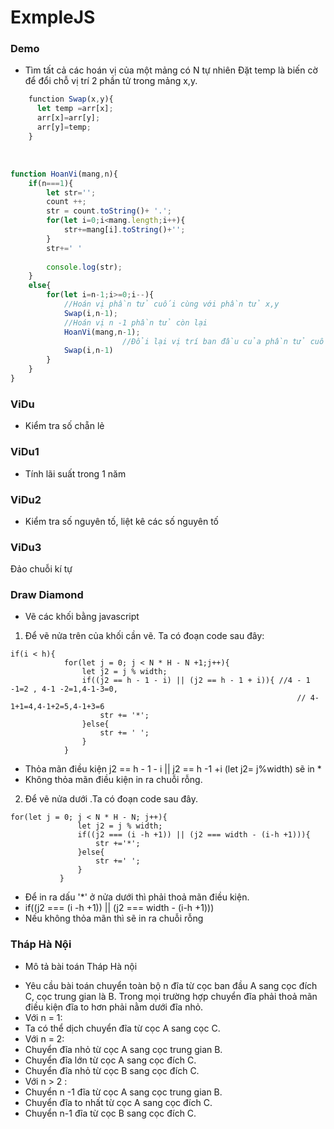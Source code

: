 # ExmpleJS

### Demo
* Tìm tất cả các hoán vị của một mảng có N tự nhiên
   Đặt temp là biến cờ để đổi chỗ vị trí 2 phần tử trong mảng x,y.
   
``` javascript
    function Swap(x,y){
	  let temp =arr[x];
	  arr[x]=arr[y];
	  arr[y]=temp;
    }
 ```
   
``` javascript
function HoanVi(mang,n){
	if(n===1){
		let str='';
		count ++;
		str = count.toString()+ '.';
		for(let i=0;i<mang.length;i++){
			str+=mang[i].toString()+'';
		}
		str+=' '
		
		console.log(str);
	}
	else{
		for(let i=n-1;i>=0;i--){
			//Hoán vị phần tử cuối cùng với phần tử x,y
			Swap(i,n-1);
			//Hoán vị n -1 phần tử còn lại
			HoanVi(mang,n-1);
                         //Đổi lại vị trí ban đầu của phần tử cuối cùng và phần tử x,y hiện tại
			Swap(i,n-1)
		}
	}
}

```
### ViDu
* Kiểm tra số chẵn lẻ

### ViDu1
* Tính lãi suất trong 1 năm

### ViDu2
* Kiểm tra số nguyên tố, liệt kê các số nguyên tố

### ViDu3
Đảo chuỗi kí tự
### Draw Diamond
* Vẽ các khối bằng javascript
1. Để vẽ nửa trên của khối cần vẽ. Ta có đoạn code sau đây:

```
if(i < h){
			for(let j = 0; j < N * H - N +1;j++){
				let j2 = j % width;
				if((j2 == h - 1 - i) || (j2 == h - 1 + i)){ //4 - 1 -1=2 , 4-1 -2=1,4-1-3=0,
																// 4-1+1=4,4-1+2=5,4-1+3=6
					str += '*';
				}else{
					str += ' ';
				}
			}
```
- Thỏa mãn điều kiện j2 == h - 1 - i ||  j2 == h -1 +i (let  j2= j%width) sẽ in * 
- Không thỏa mãn điều kiện in ra chuỗi rỗng. 
 2. Để vẽ nửa dưới .Ta có đoạn code sau đây.
 ```
for(let j = 0; j < N * H - N; j++){
				let j2 = j % width;
				if((j2 === (i -h +1)) || (j2 === width - (i-h +1))){
					str +='*';
				}else{
					str +=' ';
				}
			}
```

- Để in ra dấu '*' ở nửa dưới thì phải thoả mãn điều kiện. 
- if((j2 === (i -h +1)) || (j2 === width - (i-h +1))) 
- Nếu không thỏa mãn thì sẽ in ra chuỗi rỗng 
 
### Tháp Hà Nội
* Mô tả bài toán Tháp Hà nội
- Yêu cầu bài toán chuyển toàn bộ n đĩa từ cọc ban đầu A  sang cọc đích C, cọc trung gian là B.
  Trong mọi trường hợp chuyển đĩa phải thoả mãn điều kiện đĩa to hơn phải nằm  dưới đĩa nhỏ.
- Với n = 1:
 - Ta có thể dịch chuyển đĩa từ cọc A sang cọc C.
- Với n = 2:
 - Chuyển đĩa nhỏ từ cọc A sang cọc trung gian B.
 - Chuyển đĩa lớn từ cọc A sang cọc đích C.
 - Chuyển đĩa nhỏ từ cọc B sang cọc đích C.
- Với n > 2 :
 - Chuyển n -1 đĩa từ cọc A sang cọc trung gian B.
 - Chuyển đĩa to nhất từ cọc A sang cọc đích C.
 - Chuyển n-1 đĩa từ cọc B sang cọc đích C.
 
